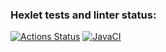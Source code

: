 ### Hexlet tests and linter status:
[![Actions Status](https://github.com/glincow/java-project-78/actions/workflows/hexlet-check.yml/badge.svg)](https://github.com/glincow/java-project-78/actions) [![JavaCI](https://github.com/glincow/java-project-78/actions/workflows/build.yaml/badge.svg)](https://github.com/glincow/java-project-78/actions/workflows/build.yaml)
